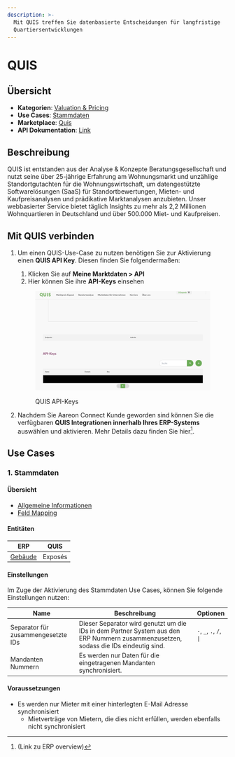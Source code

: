 ```yaml
---
description: >-
  Mit QUIS treffen Sie datenbasierte Entscheidungen für langfristige
  Quartiersentwicklungen
---
```


# QUIS

## Übersicht

* **Kategorien**: [Valuation & Pricing​](../kategorien/valuation-and-pricing.md)
* **Use Cases**: [Stammdaten](../use-cases/stammdaten.md)
* **Marketplace**: [Quis](https://marketplace.aareon.com/de/listings/quis)
* **API Dokumentation**: [Link](https://developer.quis.de/)

## Beschreibung

QUIS ist entstanden aus der Analyse & Konzepte Beratungsgesellschaft und nutzt seine über 25-jährige Erfahrung am Wohnungsmarkt und unzählige Standortgutachten für die Wohnungswirtschaft, um datengestützte Softwarelösungen (SaaS) für Standortbewertungen, Mieten- und Kaufpreisanalysen und prädikative Marktanalysen anzubieten. Unser webbasierter Service bietet täglich Insights zu mehr als 2,2 Millionen Wohnquartieren in Deutschland und über 500.000 Miet- und Kaufpreisen.

## Mit QUIS verbinden

1.  Um einen QUIS-Use-Case zu nutzen benötigen Sie zur Aktivierung einen **QUIS API Key**. Diesen finden Sie folgendermaßen:

    1. Klicken Sie auf **Meine Marktdaten > API**
    2. Hier können Sie ihre **API-Keys** einsehen



    <figure><img src="../.gitbook/assets/image (1) (1).png" alt="" width="563"><figcaption><p>QUIS API-Keys</p></figcaption></figure>
2. Nachdem Sie Aareon Connect Kunde geworden sind können Sie die verfügbaren **QUIS Integrationen innerhalb Ihres ERP-Systems** auswählen und aktivieren. Mehr Details dazu finden Sie hier[^1].

## Use Cases

### 1. Stammdaten

#### Übersicht

* [Allgemeine Informationen](../use-cases/stammdaten.md)
* [Feld Mapping](https://docs.google.com/spreadsheets/d/1b5iCRsnGxBGTXNzHzaNm0SlfRoIpbRofghzS-7HwbVc/edit#gid=1213044489\&fvid=23969279)

#### Entitäten

| ERP                                  | QUIS    |
| ------------------------------------ | ------- |
| [Gebäude](../entitaeten/gebaeude.md) | Exposés |

#### Einstellungen

Im Zuge der Aktivierung des Stammdaten Use Cases, können Sie folgende Einstellungen nutzen:

<table><thead><tr><th width="165">Name</th><th width="450.33333333333326">Beschreibung</th><th>Optionen</th></tr></thead><tbody><tr><td>Separator für zusammengesetzte IDs</td><td>Dieser Separator wird genutzt um die IDs in dem Partner System aus den ERP Nummern zusammenzusetzen, sodass die IDs eindeutig sind.</td><td><code>-</code>, <code>_</code>, <code>.</code>, <code>/</code>, <code>|</code></td></tr><tr><td>Mandanten Nummern</td><td>Es werden nur Daten für die eingetragenen Mandanten synchronisiert.</td><td></td></tr></tbody></table>

#### Voraussetzungen

* Es werden nur Mieter mit einer hinterlegten E-Mail Adresse synchronisiert
  * Mietverträge von Mietern, die dies nicht erfüllen, werden ebenfalls nicht synchronisiert

[^1]: (Link zu ERP overview)
